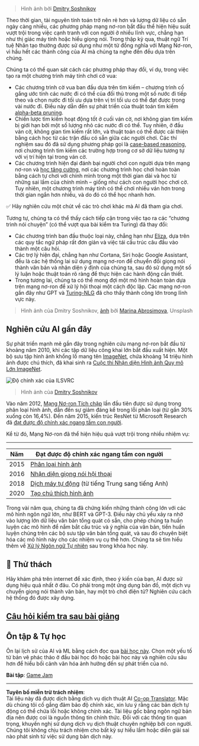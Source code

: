 <!--
CO_OP_TRANSLATOR_METADATA:
{
  "original_hash": "5d1cbc67a9690adb5b33adf297794087",
  "translation_date": "2025-08-29T12:32:34+00:00",
  "source_file": "lessons/1-Intro/README.md",
  "language_code": "vi"
}
-->
> Hình ảnh bởi [Dmitry Soshnikov](http://soshnikov.com)

Theo thời gian, tài nguyên tính toán trở nên rẻ hơn và lượng dữ liệu có sẵn ngày càng nhiều, các phương pháp mạng nơ-ron bắt đầu thể hiện hiệu suất vượt trội trong việc cạnh tranh với con người ở nhiều lĩnh vực, chẳng hạn như thị giác máy tính hoặc hiểu giọng nói. Trong thập kỷ qua, thuật ngữ Trí tuệ Nhân tạo thường được sử dụng như một từ đồng nghĩa với Mạng Nơ-ron, vì hầu hết các thành công của AI mà chúng ta nghe đến đều dựa trên chúng.

Chúng ta có thể quan sát cách các phương pháp thay đổi, ví dụ, trong việc tạo ra một chương trình máy tính chơi cờ vua:

* Các chương trình cờ vua ban đầu dựa trên tìm kiếm – chương trình cố gắng ước tính các nước đi có thể của đối thủ trong một số nước đi tiếp theo và chọn nước đi tối ưu dựa trên vị trí tối ưu có thể đạt được trong vài nước đi. Điều này dẫn đến sự phát triển của thuật toán tìm kiếm [alpha-beta pruning](https://en.wikipedia.org/wiki/Alpha%E2%80%93beta_pruning).
* Chiến lược tìm kiếm hoạt động tốt ở cuối ván cờ, nơi không gian tìm kiếm bị giới hạn bởi một số lượng nhỏ các nước đi có thể. Tuy nhiên, ở đầu ván cờ, không gian tìm kiếm rất lớn, và thuật toán có thể được cải thiện bằng cách học từ các trận đấu có sẵn giữa các người chơi. Các thí nghiệm sau đó đã sử dụng phương pháp gọi là [case-based reasoning](https://en.wikipedia.org/wiki/Case-based_reasoning), nơi chương trình tìm kiếm các trường hợp trong cơ sở dữ liệu tương tự với vị trí hiện tại trong ván cờ.
* Các chương trình hiện đại đánh bại người chơi con người dựa trên mạng nơ-ron và [học tăng cường](https://en.wikipedia.org/wiki/Reinforcement_learning), nơi các chương trình học chơi hoàn toàn bằng cách tự chơi với chính mình trong một thời gian dài và học từ những sai lầm của chính mình – giống như cách con người học chơi cờ. Tuy nhiên, một chương trình máy tính có thể chơi nhiều ván hơn trong thời gian ngắn hơn nhiều, và do đó có thể học nhanh hơn.

✅ Hãy nghiên cứu một chút về các trò chơi khác mà AI đã tham gia chơi.

Tương tự, chúng ta có thể thấy cách tiếp cận trong việc tạo ra các “chương trình nói chuyện” (có thể vượt qua bài kiểm tra Turing) đã thay đổi:

* Các chương trình ban đầu thuộc loại này, chẳng hạn như [Eliza](https://en.wikipedia.org/wiki/ELIZA), dựa trên các quy tắc ngữ pháp rất đơn giản và việc tái cấu trúc câu đầu vào thành một câu hỏi.
* Các trợ lý hiện đại, chẳng hạn như Cortana, Siri hoặc Google Assistant, đều là các hệ thống lai sử dụng mạng nơ-ron để chuyển đổi giọng nói thành văn bản và nhận diện ý định của chúng ta, sau đó sử dụng một số lý luận hoặc thuật toán rõ ràng để thực hiện các hành động cần thiết.
* Trong tương lai, chúng ta có thể mong đợi một mô hình hoàn toàn dựa trên mạng nơ-ron để xử lý hội thoại một cách độc lập. Các mạng nơ-ron gần đây như GPT và [Turing-NLG](https://turing.microsoft.com/) đã cho thấy thành công lớn trong lĩnh vực này.

> Hình ảnh của Dmitry Soshnikov, [ảnh](https://unsplash.com/photos/r8LmVbUKgns) bởi [Marina Abrosimova](https://unsplash.com/@abrosimova_marina_foto), Unsplash

## Nghiên cứu AI gần đây

Sự phát triển mạnh mẽ gần đây trong nghiên cứu mạng nơ-ron bắt đầu từ khoảng năm 2010, khi các tập dữ liệu công khai lớn bắt đầu xuất hiện. Một bộ sưu tập hình ảnh khổng lồ mang tên [ImageNet](https://en.wikipedia.org/wiki/ImageNet), chứa khoảng 14 triệu hình ảnh được chú thích, đã khai sinh ra [Cuộc thi Nhận diện Hình ảnh Quy mô Lớn ImageNet](https://image-net.org/challenges/LSVRC/).

![Độ chính xác của ILSVRC](../../../../lessons/1-Intro/images/ilsvrc.gif)

> Hình ảnh của [Dmitry Soshnikov](http://soshnikov.com)

Vào năm 2012, [Mạng Nơ-ron Tích chập](../4-ComputerVision/07-ConvNets/README.md) lần đầu tiên được sử dụng trong phân loại hình ảnh, dẫn đến sự giảm đáng kể trong lỗi phân loại (từ gần 30% xuống còn 16,4%). Đến năm 2015, kiến trúc ResNet từ Microsoft Research đã [đạt được độ chính xác ngang tầm con người](https://doi.org/10.1109/ICCV.2015.123).

Kể từ đó, Mạng Nơ-ron đã thể hiện hiệu quả vượt trội trong nhiều nhiệm vụ:

---

Năm | Đạt được độ chính xác ngang tầm con người
-----|--------
2015 | [Phân loại hình ảnh](https://doi.org/10.1109/ICCV.2015.123)
2016 | [Nhận diện giọng nói hội thoại](https://arxiv.org/abs/1610.05256)
2018 | [Dịch máy tự động](https://arxiv.org/abs/1803.05567) (từ tiếng Trung sang tiếng Anh)
2020 | [Tạo chú thích hình ảnh](https://arxiv.org/abs/2009.13682)

Trong vài năm qua, chúng ta đã chứng kiến những thành công lớn với các mô hình ngôn ngữ lớn, như BERT và GPT-3. Điều này chủ yếu xảy ra nhờ vào lượng lớn dữ liệu văn bản tổng quát có sẵn, cho phép chúng ta huấn luyện các mô hình để nắm bắt cấu trúc và ý nghĩa của văn bản, tiền huấn luyện chúng trên các bộ sưu tập văn bản tổng quát, và sau đó chuyên biệt hóa các mô hình này cho các nhiệm vụ cụ thể hơn. Chúng ta sẽ tìm hiểu thêm về [Xử lý Ngôn ngữ Tự nhiên](../5-NLP/README.md) sau trong khóa học này.

## 🚀 Thử thách

Hãy khám phá trên internet để xác định, theo ý kiến của bạn, AI được sử dụng hiệu quả nhất ở đâu. Có phải trong một ứng dụng bản đồ, một dịch vụ chuyển giọng nói thành văn bản, hay một trò chơi điện tử? Nghiên cứu cách hệ thống đó được xây dựng.

## [Câu hỏi kiểm tra sau bài giảng](https://red-field-0a6ddfd03.1.azurestaticapps.net/quiz/201)

## Ôn tập & Tự học

Ôn lại lịch sử của AI và ML bằng cách đọc qua [bài học này](https://github.com/microsoft/ML-For-Beginners/tree/main/1-Introduction/2-history-of-ML). Chọn một yếu tố từ bản vẽ phác thảo ở đầu bài học đó hoặc bài học này và nghiên cứu sâu hơn để hiểu bối cảnh văn hóa ảnh hưởng đến sự phát triển của nó.

**Bài tập**: [Game Jam](assignment.md)

---

**Tuyên bố miễn trừ trách nhiệm**:  
Tài liệu này đã được dịch bằng dịch vụ dịch thuật AI [Co-op Translator](https://github.com/Azure/co-op-translator). Mặc dù chúng tôi cố gắng đảm bảo độ chính xác, xin lưu ý rằng các bản dịch tự động có thể chứa lỗi hoặc không chính xác. Tài liệu gốc bằng ngôn ngữ bản địa nên được coi là nguồn thông tin chính thức. Đối với các thông tin quan trọng, khuyến nghị sử dụng dịch vụ dịch thuật chuyên nghiệp bởi con người. Chúng tôi không chịu trách nhiệm cho bất kỳ sự hiểu lầm hoặc diễn giải sai nào phát sinh từ việc sử dụng bản dịch này.